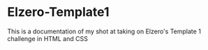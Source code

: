 # Elzero-Template1
This is a documentation of my shot at taking on Elzero's Template 1 challenge in HTML and CSS 

